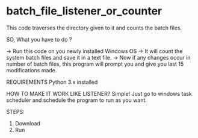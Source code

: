 # batch_file_listener_or_counter
This code traverses the directory given to it and counts the batch files.

SO, What you have to do ?

-> Run this code on you newly installed Windows OS
-> It will count the system batch files and save it in a text file.
-> Now if any changes occur in number of batch files, this program will prompt you and give you last 15 modifications made.

REQUIREMENTS
Python 3.x installed

HOW TO MAKE IT WORK LIKE LISTENER?
Simple!
Just go to windows task scheduler and schedule the program to run as you want.
 
 STEPS:
 1. Download
 2. Run
